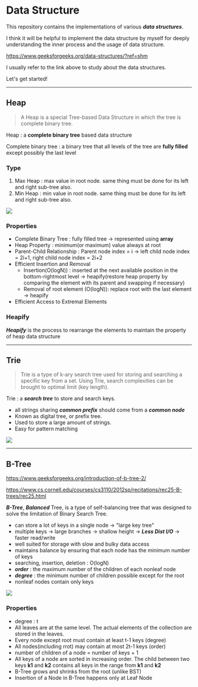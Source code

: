 # Data Structure

This repository contains the implementations of various ***data structures***.

I think it will be helpful to implement the data structure by myself for deeply understanding the inner process and the usage of data structure.

https://www.geeksforgeeks.org/data-structures/?ref=shm

I usually refer to the link above to study about the data structures.

Let's get started!

---

## Heap

> A Heap is a special Tree-based Data Structure in which the tree is complete binary tree.

Heap : a **complete binary tree** based data structure

Complete binary tree : a binary tree that all levels of the tree are **fully filled** except possibly the last level

### Type

1. Max Heap : max value in root node. same thing must be done for its left and right sub-tree also.
2. Min Heap : min value in root node. same thing must be done for its left and right sub-tree also.

![](https://media.geeksforgeeks.org/wp-content/uploads/20230315185259/heap.png)

### Properties

- Complete Binary Tree : fully filled tree -> represented using **array**
- Heap Property : minimum(or maximum) value always at root
- Parent-Child Relationship : Parent node index = i -> left child node index = 2i+1, right child node index = 2i+2
- Efficient Insertion and Removal
  - Insertion(O(logN)) : inserted at the next available position in the bottom-rightmost level -> heapify(restore heap property by comparing the element with its parent and swapping if necessary)
  - Removal of root element (O(logN)): replace root with the last element -> heapify
- Efficient Access to Extremal Elements

### Heapify

***Heapify*** is the process to rearrange the elements to maintain the property of heap data structure

---

## Trie

> Trie is a type of k-ary search tree used for storing and searching a specific key from a set. Using Trie, search complexities can be brought to optimal limit (key length). 

Trie : a ***search tree*** to store and search keys.
- all strings sharing ***common prefix*** should come from a ***common node***
- Known as digital tree, or prefix tree. 
- Used to store a large amount of strings. 
- Easy for pattern matching

![](https://media.geeksforgeeks.org/wp-content/uploads/20220828232752/Triedatastructure1.png)

---

## B-Tree

https://www.geeksforgeeks.org/introduction-of-b-tree-2/

https://www.cs.cornell.edu/courses/cs3110/2012sp/recitations/rec25-B-trees/rec25.html

***B-Tree***, ***Balanced*** Tree, is a type of self-balancing tree that was designed to solve the limitation of Binary Search Tree.

- can store a lot of keys in a single node -> "large key tree"
- multiple keys -> large branches -> shallow height -> ***Less Dist I/O*** -> faster read/write
- well suited for storage with slow and bulky data access
- maintains balance by ensuring that each node has the minimum number of keys
- searching, insertion, deletion : O(logN)
- ***order*** : the maximum number of the children of each nonleaf node 
- ***degree*** : the minimum number of children possible except for the root
- nonleaf nodes contain only keys

![](https://media.geeksforgeeks.org/wp-content/uploads/20200506235136/output253.png)

### Properties

- degree : t
- All leaves are at the same level. The actual elements of the collection are stored in the leaves.
- Every node except root must contain at least t-1 keys (degree)
- All nodes(including rrot) may contain at most 2t-1 keys (order)
- number of children of a node = number of keys + 1
- All keys of a node are sorted in increasing order. The child between two keys **k1** and **k2** contains all keys in the range from **k1** and **k2**
- B-Tree grows and shrinks from the root (unlike BST)
- Insertion of a Node in B-Tree happens only at Leaf Node